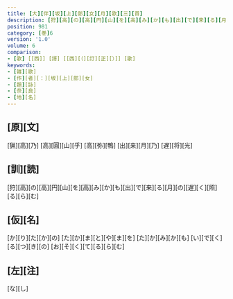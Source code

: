 ```yaml
---
title: [大][伴][坂][上][郎][女][月][歌][三][首]
description: [狩][高][の][高][円][山][を][高][み][か][も][出][で][来][る][月][の][遅][く][照][る][ら][む]
position: 981
category: [巻]6
version: '1.0'
volume: 6
comparison:
- [歌] [[西]] [謌] [[西][（][訂][正][）]] [歌]
keywords:
- [雑][歌]
- [作][者][：][坂][上][郎][女]
- [題][詠]
- [奈][良]
- [地][名]
---
```


## [原][文]

[猟][高][乃] [高][圓][山][乎] [高][弥][鴨] [出][来][月][乃] [遅][将][光]

## [訓][読]

[狩][高][の][高][円][山][を][高][み][か][も][出][で][来][る][月][の][遅][く][照][る][ら][む]

## [仮][名]

[か][り][た][か][の] [た][か][ま][と][や][ま][を] [た][か][み][か][も] [い][で][く][る][つ][き][の] [お][そ][く][て][る][ら][む]

## [左][注]

[な][し]
